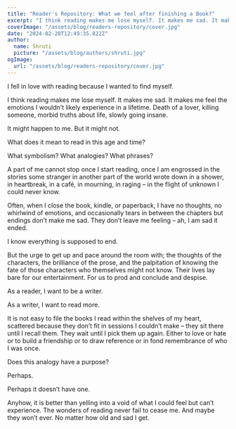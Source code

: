 ```yaml
---
title: "Reader's Repository: What we feel after finishing a Book?"
excerpt: "I think reading makes me lose myself. It makes me sad. It makes me feel the emotions I wouldn’t likely experience in a lifetime. Death of a lover, killing someone, morbid truths about life, slowly going insane."
coverImage: "/assets/blog/readers-repository/cover.jpg"
date: "2024-02-20T12:49:35.822Z"
author:
  name: Shruti
  picture: "/assets/blog/authors/shruti.jpg"
ogImage:
  url: "/assets/blog/readers-repository/cover.jpg"
---
```


I fell in love with reading because I wanted to find myself. 


I think reading makes me lose myself. It makes me sad. It makes me feel the emotions I wouldn’t likely experience in a lifetime. Death of a lover, killing someone, morbid truths about life, slowly going insane. 


It might happen to me. But it might not. 


What does it mean to read in this age and time? 


What symbolism? What analogies? What phrases? 


A part of me cannot stop once I start reading, once I am engrossed in the stories some stranger in another part of the world wrote down in a shower, in heartbreak, in a café, in mourning, in raging – in the flight of unknown I could never know. 


Often, when I close the book, kindle, or paperback, I have no thoughts, no whirlwind of emotions, and occasionally tears in between the chapters but endings don’t make me sad. They don’t leave me feeling – ah, I am sad it ended. 


I know everything is supposed to end. 


But the urge to get up and pace around the room with; the thoughts of the characters, the brilliance of the prose, and the palpitation of knowing the fate of those characters who themselves might not know. Their lives lay bare for our entertainment. For us to prod and conclude and despise. 


As a reader, I want to be a writer. 


As a writer, I want to read more. 


It is not easy to file the books I read within the shelves of my heart, scattered because they don’t fit in sessions I couldn’t make – they sit there until I recall them. They wait until I pick them up again. Either to love or hate or to build a friendship or to draw reference or in fond remembrance of who I was once. 


Does this analogy have a purpose? 


Perhaps. 


Perhaps it doesn’t have one. 


Anyhow, it is better than yelling into a void of what I could feel but can’t experience. The wonders of reading never fail to cease me. And maybe they won’t ever. No matter how old and sad I get. 
